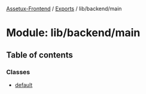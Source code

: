 [Assetux-Frontend](../README.md) / [Exports](../modules.md) / lib/backend/main

# Module: lib/backend/main

## Table of contents

### Classes

- [default](../classes/lib_backend_main.default.md)
